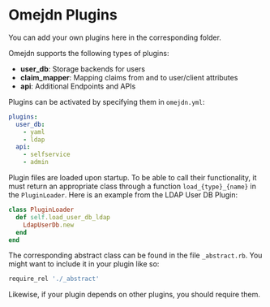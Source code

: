 # Omejdn Plugins

You can add your own plugins here in the corresponding folder.

Omejdn supports the following types of plugins:

* **user_db**: Storage backends for users
* **claim_mapper**: Mapping claims from and to user/client attributes
* **api**: Additional Endpoints and APIs

Plugins can be activated by specifying them in `omejdn.yml`:

```yaml
plugins:
  user_db:
    - yaml
    - ldap
  api:
    - selfservice
    - admin
```

Plugin files are loaded upon startup. To be able to call their functionality,
it must return an appropriate class through a function `load_{type}_{name}` in the `PluginLoader`.
Here is an example from the LDAP User DB Plugin:

```ruby
class PluginLoader
  def self.load_user_db_ldap
    LdapUserDb.new
  end
end
```

The corresponding abstract class can be found in the file `_abstract.rb`.
You might want to include it in your plugin like so:

```ruby
require_rel './_abstract'
```

Likewise, if your plugin depends on other plugins, you should require them.
